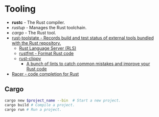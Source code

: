 # Tooling
- **rustc** - The Rust compiler.
- *rustup* - Manages the Rust toolchain.
- *cargo* - The Rust tool.
- [rust-toolstate - Records build and test status of external tools bundled with the Rust repository.](https://github.com/rust-lang-nursery/rust-toolstate)
  - [Rust Language Server (RLS)](https://github.com/rust-lang-nursery/rls)
  - [rustfmt - Format Rust code](https://github.com/rust-lang-nursery/rustfmt)
  - [rust-clippy](https://github.com/rust-lang-nursery/rust-clippy)
    - [A bunch of lints to catch common mistakes and improve your Rust code](https://rust-lang-nursery.github.io/rust-clippy/master/index.html)
- [Racer - code completion for Rust](https://github.com/racer-rust/racer)

## Cargo
```sh
cargo new $project_name --bin  # Start a new project.
cargo build # Compile a project.
cargo run # Run a project.
```
